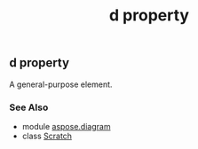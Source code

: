 ﻿---
title: d property
second_title: Aspose.Diagram for Python via .NET API References
description: 
type: docs
weight: 70
url: /python-net/aspose.diagram/scratch/d/
is_root: false
---

## d property


A general-purpose element.

### See Also
* module [aspose.diagram](../../)
* class [Scratch](/diagram/python-net/aspose.diagram/scratch)
